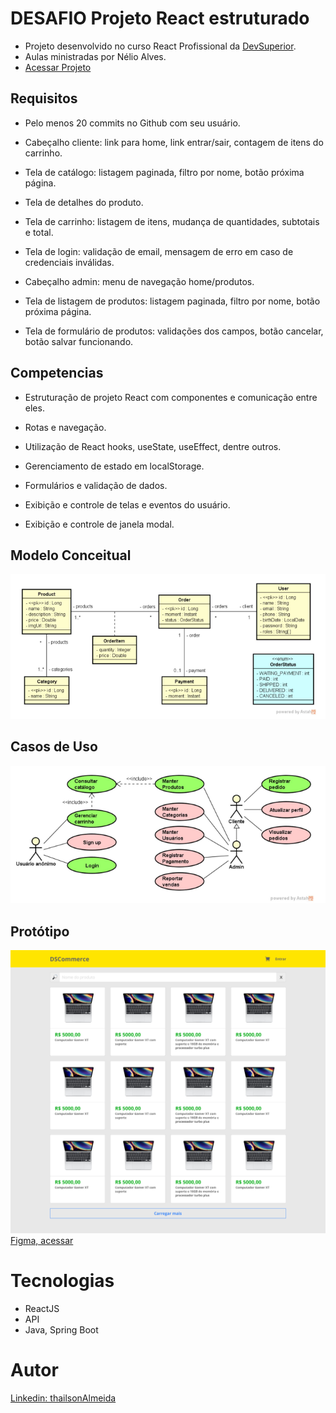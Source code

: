
# DESAFIO Projeto React estruturado
- Projeto desenvolvido no curso React Profissional da [DevSuperior](https://devsuperior.com.br/). 
- Aulas ministradas por Nélio Alves.
- [Acessar Projeto](https://react-commerce-reactjs-tha.netlify.app/)

## Requisitos
- Pelo menos 20 commits no Github com seu usuário.

- Cabeçalho cliente: link para home, link entrar/sair, contagem de itens do carrinho.

- Tela de catálogo: listagem paginada, filtro por nome, botão próxima página.

- Tela de detalhes do produto.

- Tela de carrinho: listagem de itens, mudança de quantidades, subtotais e total.

- Tela de login: validação de email, mensagem de erro em caso de credenciais inválidas.

- Cabeçalho admin: menu de navegação home/produtos.

- Tela de listagem de produtos: listagem paginada, filtro por nome, botão próxima página.

- Tela de formulário de produtos: validações dos campos, botão cancelar, botão salvar funcionando.

## Competencias
- Estruturação de projeto React com componentes e comunicação entre eles.

- Rotas e navegação.

- Utilização de React hooks, useState, useEffect, dentre outros.

- Gerenciamento de estado em localStorage.

- Formulários e validação de dados.

- Exibição e controle de telas e eventos do usuário.

- Exibição e controle de janela modal.

## Modelo Conceitual
![UML](https://raw.githubusercontent.com/thailsonAlmeida/react-desafio-projeto-estruturado/refs/heads/master/src/assets/software-engineer/uml.png)

## Casos de Uso
![Caso de Uso](https://raw.githubusercontent.com/thailsonAlmeida/react-desafio-projeto-estruturado/refs/heads/master/src/assets/software-engineer/caso-uso.png)

## Protótipo
![Catalog](https://raw.githubusercontent.com/thailsonAlmeida/react-desafio-projeto-estruturado/refs/heads/master/src/assets/software-engineer/Catalog.png)
[Figma, acessar](https://www.figma.com/design/ZrGNVNG0kZL6txDv4G8P6s/DSCommerce?node-id=2-2&node-type=frame&t=7r5oGK2h6B5qwArI-0)

# Tecnologias
- ReactJS
- API
- Java, Spring Boot

# Autor
[Linkedin: thailsonAlmeida](https://www.linkedin.com/in/thailsonalmeida/)